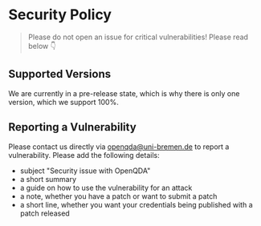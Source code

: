# Security Policy

> Please do not open an issue for critical vulnerabilities! Please read below 👇

## Supported Versions

We are currently in a pre-release state, which is why there is only one version, which we support 100%.

## Reporting a Vulnerability

Please contact us directly via openqda@uni-bremen.de to report a vulnerability. Please add the following details:

- subject "Security issue with OpenQDA"
- a short summary
- a guide on how to use the vulnerability for an attack
- a note, whether you have a patch or want to submit a patch
- a short line, whether you want your credentials being published with a patch released
